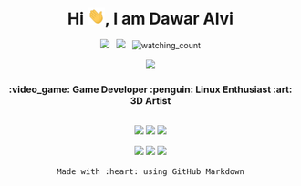 <h1 align="center">Hi <img src="https://raw.githubusercontent.com/ABSphreak/ABSphreak/master/gifs/Hi.gif" width="30px">, I am Dawar Alvi </h1>

<div align="center">
  <img src="https://img.shields.io/badge/Focus-Game%20Dev-blue" /> &nbsp;
  <img src="https://img.shields.io/badge/Live in-Kashmir-blue" /> &nbsp;
  <img src="https://komarev.com/ghpvc/?username=DawarAlvi&color=blue" alt="watching_count" />
</div>

<br />

<div align="center">
  <img src="https://img.shields.io/badge/-Dawar_Alvi-blue?style=flat-square&logo=Linkedin&logoColor=white&link=https://www.linkedin.com/in/dawar-alvi-658217205/">
</div>

<h3 align="center">:video_game: Game Developer  :penguin: Linux Enthusiast  :art: 3D Artist </h3>

<br />

<div align="center"> 
  <img src="https://img.shields.io/badge/Unity-000000?style=for-the-badge&logo=unity&logoColor=white">
  <img src="https://img.shields.io/badge/Unreal-001651?style=for-the-badge&logo=unrealengine&logoColor=white">
  <img src="https://img.shields.io/badge/Play Canvas-E34F26?style=for-the-badge&logo=playcanvas&logoColor=white">
</div>

<br />

<div align="center"> 
  <img src="https://img.shields.io/badge/C%23-5027D5?style=for-the-badge&logo=csharp&logoColor=white">
  <img src="https://img.shields.io/badge/C%2B%2B-00599C?style=for-the-badge&logo=c%2B%2B&logoColor=white">
  <img src="https://img.shields.io/badge/JavaScript-F7DF1E?style=for-the-badge&logo=javascript&logoColor=black">
</div>

<br />

<div align="center"><samp>Made with :heart: using GitHub Markdown</samp></div>
